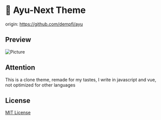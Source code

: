 # 🎨 Ayu-Next Theme

origin: https://github.com/dempfi/ayu

## Preview

![Picture](https://i.imgur.com/3WPOdIz.png)

## Attention

This is a clone theme, remade for my tastes, I write in javascript and vue, not optimized for other languages

## License

[MIT License](LICENSE)
